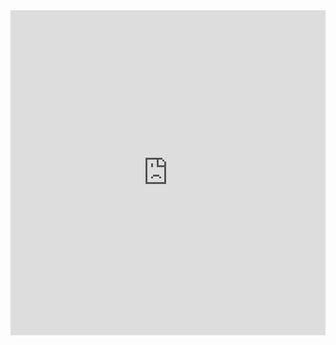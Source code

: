 <iframe src="https://docs.google.com/forms/d/e/1FAIpQLSedSnfs1QRiu33WtYtpqiViw1yAGsoWq0F1B4ymKI8gMZA97Q/viewform?embedded=true"  height="520" width="100%" frameborder="0" marginheight="0" marginwidth="0">Loading...</iframe>
